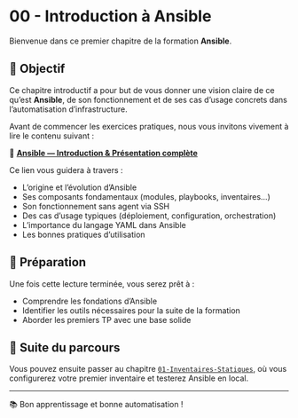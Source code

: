 # 00 - Introduction à Ansible

Bienvenue dans ce premier chapitre de la formation **Ansible**.

## 🎯 Objectif

Ce chapitre introductif a pour but de vous donner une vision claire de ce qu’est
**Ansible**, de son fonctionnement et de ses cas d’usage concrets dans
l’automatisation d’infrastructure.

Avant de commencer les exercices pratiques, nous vous invitons vivement à lire
le contenu suivant :

🔗 **[Ansible — Introduction & Présentation
complète](https://blog.stephane-robert.info/docs/infra-as-code/gestion-de-configuration/ansible)**

Ce lien vous guidera à travers :

- L’origine et l’évolution d’Ansible
- Ses composants fondamentaux (modules, playbooks, inventaires…)
- Son fonctionnement sans agent via SSH
- Des cas d’usage typiques (déploiement, configuration, orchestration)
- L’importance du langage YAML dans Ansible
- Les bonnes pratiques d’utilisation

## 🧠 Préparation

Une fois cette lecture terminée, vous serez prêt à :

- Comprendre les fondations d’Ansible
- Identifier les outils nécessaires pour la suite de la formation
- Aborder les premiers TP avec une base solide

## 🧰 Suite du parcours

Vous pouvez ensuite passer au chapitre
[`01-Inventaires-Statiques`](../01-Inventaires-Statiques), où vous configurerez
votre premier inventaire et testerez Ansible en local.

---

📚 Bon apprentissage et bonne automatisation !
